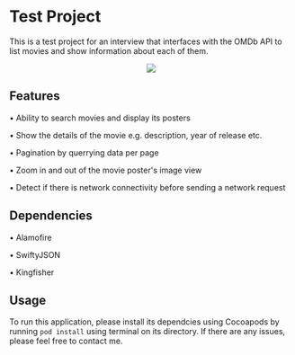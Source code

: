 # Test Project
This is a test project for an interview that interfaces with the OMDb API to list movies and show information about each of them.

<p align="center">
  <img src="https://github.com/trevinwisaksana/Trevin-Test-Project/blob/master/Screenshots/Test%20Project.gif"/>
<p>

## Features
• Ability to search movies and display its posters

• Show the details of the movie e.g. description, year of release etc.

• Pagination by querrying data per page

• Zoom in and out of the movie poster's image view

• Detect if there is network connectivity before sending a network request

## Dependencies
• Alamofire

• SwiftyJSON

• Kingfisher

## Usage
To run this application, please install its dependcies using Cocoapods by running `pod install` using terminal on its directory. If there are any issues, please feel free to contact me.
